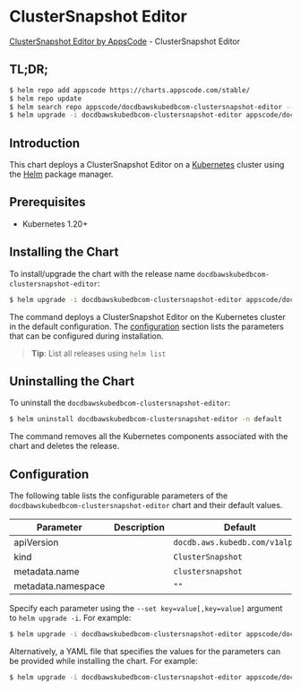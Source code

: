# ClusterSnapshot Editor

[ClusterSnapshot Editor by AppsCode](https://appscode.com) - ClusterSnapshot Editor

## TL;DR;

```bash
$ helm repo add appscode https://charts.appscode.com/stable/
$ helm repo update
$ helm search repo appscode/docdbawskubedbcom-clustersnapshot-editor --version=v0.19.0
$ helm upgrade -i docdbawskubedbcom-clustersnapshot-editor appscode/docdbawskubedbcom-clustersnapshot-editor -n default --create-namespace --version=v0.19.0
```

## Introduction

This chart deploys a ClusterSnapshot Editor on a [Kubernetes](http://kubernetes.io) cluster using the [Helm](https://helm.sh) package manager.

## Prerequisites

- Kubernetes 1.20+

## Installing the Chart

To install/upgrade the chart with the release name `docdbawskubedbcom-clustersnapshot-editor`:

```bash
$ helm upgrade -i docdbawskubedbcom-clustersnapshot-editor appscode/docdbawskubedbcom-clustersnapshot-editor -n default --create-namespace --version=v0.19.0
```

The command deploys a ClusterSnapshot Editor on the Kubernetes cluster in the default configuration. The [configuration](#configuration) section lists the parameters that can be configured during installation.

> **Tip**: List all releases using `helm list`

## Uninstalling the Chart

To uninstall the `docdbawskubedbcom-clustersnapshot-editor`:

```bash
$ helm uninstall docdbawskubedbcom-clustersnapshot-editor -n default
```

The command removes all the Kubernetes components associated with the chart and deletes the release.

## Configuration

The following table lists the configurable parameters of the `docdbawskubedbcom-clustersnapshot-editor` chart and their default values.

|     Parameter      | Description |                  Default                   |
|--------------------|-------------|--------------------------------------------|
| apiVersion         |             | <code>docdb.aws.kubedb.com/v1alpha1</code> |
| kind               |             | <code>ClusterSnapshot</code>               |
| metadata.name      |             | <code>clustersnapshot</code>               |
| metadata.namespace |             | <code>""</code>                            |


Specify each parameter using the `--set key=value[,key=value]` argument to `helm upgrade -i`. For example:

```bash
$ helm upgrade -i docdbawskubedbcom-clustersnapshot-editor appscode/docdbawskubedbcom-clustersnapshot-editor -n default --create-namespace --version=v0.19.0 --set apiVersion=docdb.aws.kubedb.com/v1alpha1
```

Alternatively, a YAML file that specifies the values for the parameters can be provided while
installing the chart. For example:

```bash
$ helm upgrade -i docdbawskubedbcom-clustersnapshot-editor appscode/docdbawskubedbcom-clustersnapshot-editor -n default --create-namespace --version=v0.19.0 --values values.yaml
```
